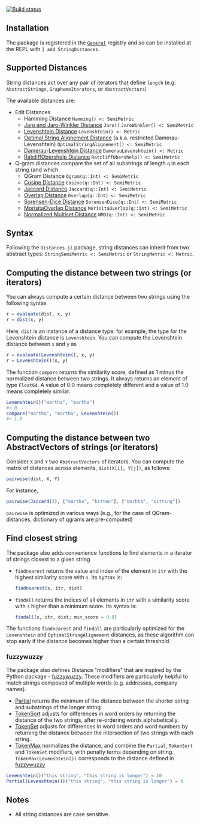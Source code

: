 [![Build status](https://github.com/matthieugomez/StringDistances.jl/workflows/CI/badge.svg)](https://github.com/matthieugomez/StringDistances.jl/actions)


## Installation
The package is registered in the [`General`](https://github.com/JuliaRegistries/General) registry and so can be installed at the REPL with `] add StringDistances`.

## Supported Distances
String distances act over any pair of iterators that define `length` (e.g. `AbstractStrings`, `GraphemeIterators`, or `AbstractVectors`)

The available distances are:
- Edit Distances
	- Hamming Distance `Hamming() <: SemiMetric`
	- [Jaro and Jaro-Winkler Distance](https://en.wikipedia.org/wiki/Jaro%E2%80%93Winkler_distance) `Jaro()` `JaroWinkler() <: SemiMetric`
	- [Levenshtein Distance](https://en.wikipedia.org/wiki/Levenshtein_distance) `Levenshtein() <: Metric`
	- [Optimal String Alignement Distance](https://en.wikipedia.org/wiki/Damerau%E2%80%93Levenshtein_distance#Optimal_string_alignment_distance) (a.k.a. restricted Damerau-Levenshtein) `OptimalStringAlignement() <: SemiMetric`
	- [Damerau-Levenshtein Distance](https://en.wikipedia.org/wiki/Damerau%E2%80%93Levenshtein_distance#Distance_with_adjacent_transpositions) `DamerauLevenshtein() <: Metric`
	- [RatcliffObershelp Distance](https://xlinux.nist.gov/dads/HTML/ratcliffObershelp.html) `RatcliffObershelp() <: SemiMetric`
- Q-gram distances compare the set of all substrings of length `q` in each string (and which 
	- QGram Distance `Qgram(q::Int) <: SemiMetric`
	- [Cosine Distance](https://en.wikipedia.org/wiki/Cosine_similarity) `Cosine(q::Int) <: SemiMetric`
	- [Jaccard Distance](https://en.wikipedia.org/wiki/Jaccard_index) `Jaccard(q::Int) <: SemiMetric`
	- [Overlap Distance](https://en.wikipedia.org/wiki/Overlap_coefficient) `Overlap(q::Int) <: SemiMetric`
	- [Sorensen-Dice Distance](https://en.wikipedia.org/wiki/S%C3%B8rensen%E2%80%93Dice_coefficient) `SorensenDice(q::Int) <: SemiMetric`
	- [MorisitaOverlap Distance](https://en.wikipedia.org/wiki/Morisita%27s_overlap_index) `MorisitaOverlap(q::Int) <: SemiMetric`
	- [Normalized Multiset Distance](https://www.sciencedirect.com/science/article/pii/S1047320313001417) `NMD(q::Int) <: SemiMetric`

## Syntax
Following the `Distances.jl` package, string distances can inherit from two abstract types: `StringSemiMetric <: SemiMetric` or `StringMetric <: Metric`.
## Computing the distance between two strings (or iterators)
You can always compute a certain distance between two strings  using the following syntax
```julia
r = evaluate(dist, x, y)
r = dist(x, y)
```
Here, `dist` is an instance of a distance type: for example, the type for the Levenshtein distance is `Levenshtein`. You can compute the Levenshtein distance between `x` and `y` as
```julia
r = evaluate(Levenshtein(), x, y)
r = Levenshtein()(x, y)
```

The function `compare` returns the similarity score, defined as 1 minus the normalized distance between two strings. It always returns an element of type `Float64`. A value of 0.0 means completely different and a value of 1.0 means completely similar.

```julia
Levenshtein()("martha", "martha")
#> 0
compare("martha", "martha", Levenshtein())
#> 1.0
```

## Computing the distance between two AbstractVectors of strings (or iterators)
Consider `X` and `Y` two `AbstractVectors` of iterators. You can compute the matrix of distances across elements, `dist(X[i], Y[j])`, as follows:
```julia
pairwise(dist, X, Y)
```

For instance, 
```julia
pairwise(Jaccard(3), ["martha", "kitten"], ["marhta", "sitting"])
```
`pairwise` is optimized in various ways (e.g., for the case of QGram-distances, dictionary of qgrams are pre-computed)

## Find closest string
The package also adds convenience functions to find elements in a iterator of strings closest to a given string

- `findnearest` returns the value and index of the element in `itr` with the highest similarity score with `s`. Its syntax is:
	```julia
	findnearest(s, itr, dist)
	```

- `findall` returns the indices of all elements in `itr` with a similarity score with `s` higher than a minimum score. Its syntax is:
	```julia
	findall(s, itr, dist; min_score = 0.8)
	```

The functions `findnearest` and `findall` are particularly optimized for the `Levenshtein` and `OptimalStringAlignement` distances, as these algorithm can stop early if the distance becomes higher than a certain threshold.



### fuzzywuzzy
The package also defines Distance "modifiers" that are inspired by the Python package - [fuzzywuzzy](http://chairnerd.seatgeek.com/fuzzywuzzy-fuzzy-string-matching-in-python/). These modifiers are particularly helpful to match strings composed of multiple words (e.g. addresses, company names).
- [Partial](http://chairnerd.seatgeek.com/fuzzywuzzy-fuzzy-string-matching-in-python/) returns the minimum of the distance between the shorter string and substrings of the longer string.
- [TokenSort](http://chairnerd.seatgeek.com/fuzzywuzzy-fuzzy-string-matching-in-python/) adjusts for differences in word orders by returning the distance of the two strings, after re-ordering words alphabetically. 
- [TokenSet](http://chairnerd.seatgeek.com/fuzzywuzzy-fuzzy-string-matching-in-python/) adjusts for differences in word orders and word numbers by returning the distance between the intersection of two strings with each string.
- [TokenMax](http://chairnerd.seatgeek.com/fuzzywuzzy-fuzzy-string-matching-in-python/) normalizes the distance, and combine the `Partial`, `TokenSort` and `TokenSet` modifiers, with penalty terms depending on string.   `TokenMax(Levenshtein())` corresponds to the distance defined in [fuzzywuzzy](http://chairnerd.seatgeek.com/fuzzywuzzy-fuzzy-string-matching-in-python/)


```julia
Levenshtein()("this string", "this string is longer") = 10
Partial(Levenshtein())("this string", "this string is longer") = 0
```



## Notes
- All string distances are case sensitive.



